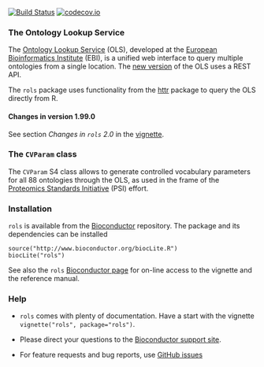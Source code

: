 [![Build Status](https://travis-ci.org/lgatto/rols.svg?branch=master)](https://travis-ci.org/lgatto/rols) [![codecov.io](https://codecov.io/github/lgatto/rols/coverage.svg?branch=master)](https://codecov.io/github/lgatto/rols?branch=master)

### The Ontology Lookup Service 

The [Ontology Lookup Service](http://www.ebi.ac.uk/ontology-lookup/)
(OLS), developed at the
[European Bioinformatics Institute](http://www.ebi.ac.uk/) (EBI), is a
unified web interface to query multiple ontologies from a single
location. The
[new version](http://www.ebi.ac.uk/ols/beta/roadmap.html) of the OLS
uses a REST API. 

The `rols` package uses functionality from the
[httr](https://cran.r-project.org/web/packages/httr/) package to query
the OLS directly from R.

#### Changes in version 1.99.0

See section *Changes in `rols` 2.0* in the
[vignette](https://github.com/lgatto/rols/blob/master/vignettes/rols.Rmd).

### The `CVParam` class

The `CVParam` S4 class allows to generate controlled vocabulary
parameters for all 88 ontologies through the OLS, as used in the frame
of the [Proteomics Standards Initiative](http://www.psidev.info/)
(PSI) effort.

### Installation

`rols` is available from the
[Bioconductor](http://www.bioconductor.org) repository. The package
and its dependencies can be installed

```
source("http://www.bioconductor.org/biocLite.R")
biocLite("rols")
```

See also the `rols`
[Bioconductor page](http://bioconductor.org/packages/release/bioc/html/rols.html)
for on-line access to the vignette and the reference manual.

### Help

* `rols` comes with plenty of documentation. Have a start with the
  vignette ``vignette("rols", package="rols")``.

* Please direct your questions to the
  [Bioconductor support site](https://support.bioconductor.org/).

* For feature requests and bug reports, use
  [GitHub issues](https://github.com/lgatto/rols/issues)

